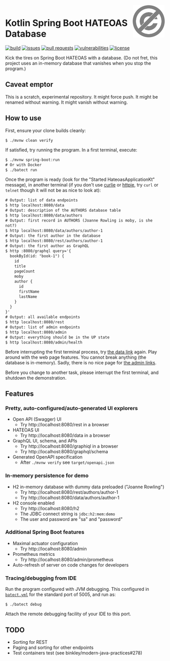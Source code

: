 <a href="./LICENSE.md">
<img src="./images/public-domain.svg" alt="Public Domain"
align="right" width="20%" height="auto"/>
</a>

# Kotlin Spring Boot HATEOAS Database

[![build](https://github.com/binkley/kotlin-spring-boot-hateoas-database/workflows/build.yml/badge.svg)](https://github.com/binkley/kotlin-spring-boot-hateoas-database/actions)
[![issues](https://img.shields.io/github/issues/binkley/kotlin-spring-boot-hateoas-database.svg)](https://github.com/binkley/kotlin-spring-boot-hateoas-database/issues/)
[![pull requests](https://img.shields.io/github/issues-pr/binkley/kotlin-spring-boot-hateoas-database.svg)](https://github.com/binkley/kotlin-spring-boot-hateoas-database/pulls)
[![vulnerabilities](https://snyk.io/test/github/binkley/kotlin-spring-boot-hateoas-database/badge.svg)](https://snyk.io/test/github/binkley/kotlin-spring-boot-hateoas-database)
[![license](https://img.shields.io/badge/license-Public%20Domain-blue.svg)](http://unlicense.org/)

Kick the tires on Spring Boot HATEOAS with a database.
(Do not fret, this project uses an in-memory database that vanishes when you
stop the program.)

## Caveat emptor

This is a scratch, experimental repository.
It might force push.
It might be renamed without warning.
It might vanish without warning.

## How to use

First, ensure your clone builds cleanly:

```
$ ./mvnw clean verify
```

If satisfied, try running the program. In a first terminal, execute:

```
$ ./mvnw spring-boot:run
# Or with Docker
$ ./batect run
```

Once the program is ready (look for the "Started HateoasApplicationKt"
message), in another terminal (if you don't use
[curlie](https://curlie.io/) or [httpie](https://httpie.io/cli), try `curl` or
`telnet` though it will not be as nice to look at):

```
# Output: list of data endpoints
$ http localhost:8080/data
# Output: description of the AUTHORS database table
$ http localhost:8080/data/authors
# Output: first record in AUTHORS (Joanne Rowling is moby, is she not?)
$ http localhost:8080/data/authors/author-1
# Output: the first author in the database
$ http localhost:8080/rest/authors/author-1
# Output: the first author as GraphQL
$ http :8080/graphql query='{
  bookById(id: "book-1") {
    id
    title
    pageCount
    moby
    author {
      id
      firstName
      lastName
    }
  }
}'
# Output: all available endpoints
$ http localhost:8080/rest
# Output: list of admin endpoints
$ http localhost:8080/admin
# Output: everything should be in the UP state
$ http localhost:8080/admin/health
```

Before interrupting the first terminal process, try [the data
link](http://localhost:8080/data) again.
Play around with the web page features.
You cannot break anything (the database is in-memory).
Sadly, there is no nice page for [the admin
links](http://localhost:8080/admin).

Before you change to another task, please interrupt the first terminal, and
shutdown the demonstration.

## Features

### Pretty, auto-configured/auto-generated UI explorers

* Open API (Swagger) UI
    - Try http://localhost:8080/rest in a browser
* HATEOAS UI
    - Try http://localhost:8080/data in a browser
* GraphQL UI, schema, and APIs
    - Try http://localhost:8080/graphiql in a browser
    - Try http://localhost:8080/graphql/schema
* Generated OpenAPI specification
    - After `./mvnw verify` see `target/openapi.json`

### In-memory persistence for demo

* H2 in-memory database with dummy data preloaded ("Joanne Rowling")
    - Try http://localhost:8080/rest/authors/author-1
    - Try http://localhost:8080/data/authors/author-1
* H2 console enabled
    - Try http://localhost:8080/h2
    - The JDBC connect string is `jdbc:h2:mem:demo`
    - The user and password are "sa" and "password"

### Additional Spring Boot features

* Maximal actuator configuration
    - Try http://localhost:8080/admin
* Prometheus metrics
    - Try http://localhost:8080/admin/prometheus
* Auto-refresh of server on code changes for developers

### Tracing/debugging from IDE

Run the program configured with JVM debugging.
This configured in [`batect.yml`](./batect.yml) for the standard port of 5005,
and run as:
```shell
$ ./batect debug
```
Attach the remote debugging facility of your IDE to this port.

## TODO

* Sorting for REST
* Paging and sorting for other endpoints
* Test containers test (see binkley/modern-java-practices#278)
